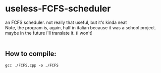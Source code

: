 # useless-FCFS-scheduler
an FCFS scheduler. not really that useful, but it's kinda neat
<br/>
Note, the program is, again, half in italian because it was a school project. maybe in the future i'll translate it. (i won't)
<br/><br/>
<h2>How to compile:</h2>
<code>gcc ./FCFS.cpp -o ./FCFS</code>
